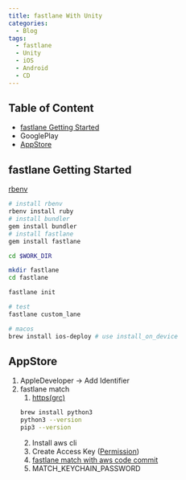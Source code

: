 ```yaml
---
title: fastlane With Unity
categories:
  - Blog
tags:
  - fastlane
  - Unity
  - iOS
  - Android
  - CD
---
```

  
## Table of Content
 - [fastlane Getting Started](#fastlane-getting-started)
 - GooglePlay
 - [AppStore](#appstore)

fastlane Getting Started
---
[rbenv](https://github.com/rbenv/rbenv#homebrew)
```bash
# install rbenv
rbenv install ruby
# install bundler
gem install bundler
# install fastlane
gem install fastlane

cd $WORK_DIR

mkdir fastlane
cd fastlane

fastlane init

# test
fastlane custom_lane

# macos
brew install ios-deploy # use install_on_device
```

AppStore
---

1. AppleDeveloper -> Add Identifier
2. fastlane match
   1. [https(grc)](https://docs.aws.amazon.com/ko_kr/codecommit/latest/userguide/setting-up-git-remote-codecommit.html)
   ```bash
   brew install python3
   python3 --version
   pip3 --version
   ```
   2. Install aws cli
   3. Create Access Key ([Permission](https://ap-northeast-2.console.aws.amazon.com/codesuite/codecommit/repositories?region=ap-northeast-2))
   4. [fastlane match with aws code commit](https://qiita.com/sekitaka_1214/items/d3a9c771437e5abeb562)
   5. MATCH_KEYCHAIN_PASSWORD